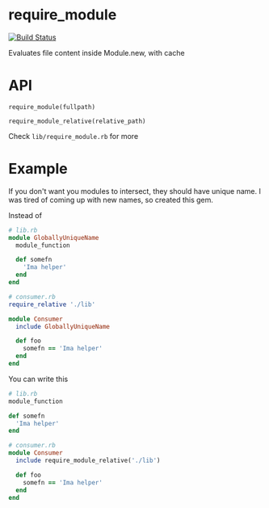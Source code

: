 # require_module

[![Build Status](https://travis-ci.org/BjornMelgaard/require_module.svg?branch=master)](https://travis-ci.org/BjornMelgaard/require_module)

Evaluates file content inside Module.new, with cache

# API
`require_module(fullpath)`

`require_module_relative(relative_path)`


Check `lib/require_module.rb` for more

# Example
If you don't want you modules to intersect, they should have unique name.
I was tired of coming up with new names, so created this gem.

Instead of

```rb
# lib.rb
module GloballyUniqueName
  module_function

  def somefn
    'Ima helper'
  end
end
```

```rb
# consumer.rb
require_relative './lib'

module Consumer
  include GloballyUniqueName

  def foo
    somefn == 'Ima helper'
  end
end
```

You can write this

```rb
# lib.rb
module_function

def somefn
  'Ima helper'
end
```

```rb
# consumer.rb
module Consumer
  include require_module_relative('./lib')

  def foo
    somefn == 'Ima helper'
  end
end
```
